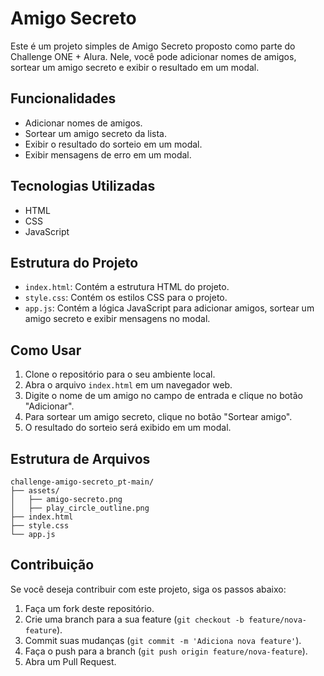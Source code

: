 # Amigo Secreto

Este é um projeto simples de Amigo Secreto proposto como parte do Challenge ONE + Alura. Nele, você pode adicionar nomes de amigos, sortear um amigo secreto e exibir o resultado em um modal.



## Funcionalidades

- Adicionar nomes de amigos.
- Sortear um amigo secreto da lista.
- Exibir o resultado do sorteio em um modal.
- Exibir mensagens de erro em um modal.

## Tecnologias Utilizadas

- HTML
- CSS
- JavaScript

## Estrutura do Projeto

- `index.html`: Contém a estrutura HTML do projeto.
- `style.css`: Contém os estilos CSS para o projeto.
- `app.js`: Contém a lógica JavaScript para adicionar amigos, sortear um amigo secreto e exibir mensagens no modal.

## Como Usar

1. Clone o repositório para o seu ambiente local.
2. Abra o arquivo `index.html` em um navegador web.
3. Digite o nome de um amigo no campo de entrada e clique no botão "Adicionar".
4. Para sortear um amigo secreto, clique no botão "Sortear amigo".
5. O resultado do sorteio será exibido em um modal.

## Estrutura de Arquivos

```plaintext
challenge-amigo-secreto_pt-main/
├── assets/
│   ├── amigo-secreto.png
│   ├── play_circle_outline.png
├── index.html
├── style.css
└── app.js
```
## Contribuição

Se você deseja contribuir com este projeto, siga os passos abaixo:

1. Faça um fork deste repositório.
2. Crie uma branch para a sua feature (`git checkout -b feature/nova-feature`).
3. Commit suas mudanças (`git commit -m 'Adiciona nova feature'`).
4. Faça o push para a branch (`git push origin feature/nova-feature`).
5. Abra um Pull Request.

